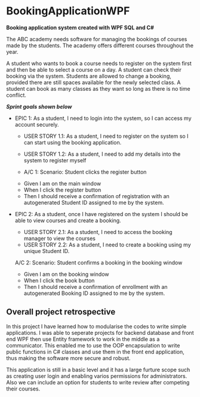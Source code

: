 # BookingApplicationWPF
**Booking application system created with WPF SQL and C#**

The ABC academy needs software for managing the bookings of courses made by the students. The academy offers different courses throughout the year. 

A student who wants to book a course needs to register on the system first and then be able to select a course on a day. A student can check their booking via the system. Students are allowed to change a booking, provided there are still spaces available for the newly selected class. A student can book as many classes as they want so long as there is no time conflict.

***Sprint goals shown below***

- EPIC 1:
As a student, I need to login into the system, so I can access my account securely.
  - USER STORY 1.1:
  As a student, I need to register on the system so I can start using the booking application.
  - USER STORY 1.2:
  As a student, I need to add my details into the system to register myself
  
  - A/C 1: 
  Scenario: Student clicks the register button
  * Given I am on the main window
  * When I click the register button
  * Then I should receive a confirmation of registration with an autogenerated Student ID assigned to me by the system.

- EPIC 2:
As a student, once I have registered on the system I should be able to view courses and create a booking.
  - USER STORY 2.1:
  As a student, I need to access the booking manager to view the courses
  - USER STORY 2.2:
  As a student, I need to create a booking using my unique Student ID.
  
  A/C 2: 
  Scenario: Student confirms a booking in the booking window
  * Given I am on the booking window
  * When I click the book button
  * Then I should receive a confirmation of enrollment with an autogenerated Booking ID assigned to me by the system.

## Overall project retrospective 
In this project I have learned how to modularise the codes to write simple applications. I was able to seperate projects for backend database and front end WPF then use Entity framework to work in the middle as a communicator. This enabled me to use the OOP encapsulation to write public functions in C# classes and use them in the front end application, thus making the software more secure and robust. 

This application is still in a basic level and it has a large furture scope such as creating user login and enabling varios permissions for administrators. Also we can include an option for  students to write review after competing their courses.   
